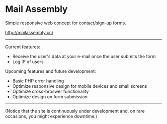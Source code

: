# Mail Assembly

Simple responsive web concept for contact/sign-up forms.

http://mailassembly.cc/

<hr>

Current features:
- Receive the user's data at your e-mail once the user submits the form
- Log IP of users

Upcoming features and future development:
- Basic PHP error handling
- Optimize responsive design for mobile devices and small screens
- Optimize cross-broswer functionality
- Optimize design on form submission

<hr>

(Notice that the site is continuously under development and, on rare occasions, you might experience downtime.)
